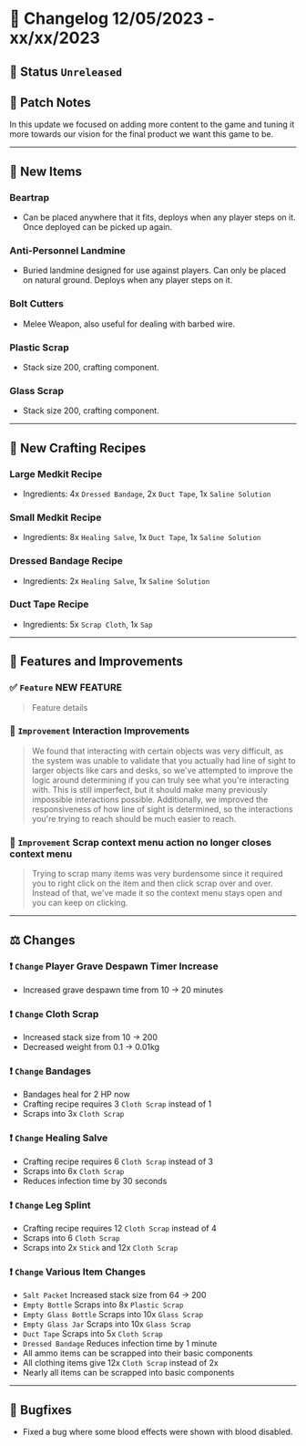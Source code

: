 # :bookmark_tabs:  Changelog 12/05/2023 - xx/xx/2023

## :red_circle: Status `Unreleased`
<!-- ## :green_circle: Status `Released` -->

## :speech_balloon: Patch Notes
In this update we focused on adding more content to the game and tuning it more towards our vision for the final product we want this game to be.

________

## :gun: New Items

### Beartrap
- Can be placed anywhere that it fits, deploys when any player steps on it. Once deployed can be picked up again.

### Anti-Personnel Landmine
- Buried landmine designed for use against players. Can only be placed on natural ground. Deploys when any player steps on it.

### Bolt Cutters
- Melee Weapon, also useful for dealing with barbed wire.

### Plastic Scrap
- Stack size 200, crafting component.

### Glass Scrap
- Stack size 200, crafting component.

________

## :thread: New Crafting Recipes

### Large Medkit Recipe
- Ingredients: 4x `Dressed Bandage`, 2x `Duct Tape`, 1x `Saline Solution`

### Small Medkit Recipe
- Ingredients: 8x `Healing Salve`, 1x `Duct Tape`, 1x `Saline Solution`

### Dressed Bandage Recipe
- Ingredients: 2x `Healing Salve`, 1x `Saline Solution`

### Duct Tape Recipe
- Ingredients: 5x `Scrap Cloth`, 1x `Sap`

________

## :loudspeaker: Features and Improvements

### :white_check_mark: `Feature` NEW FEATURE
> Feature details

### :arrow_up_small: `Improvement` Interaction Improvements
> We found that interacting with certain objects was very difficult, as the system was unable to validate that you actually had line of sight to larger objects like cars and desks, so we've attempted to improve the logic around determining if you can truly see what you're interacting with. This is still imperfect, but it should make many previously impossible interactions possible.
> Additionally, we improved the responsiveness of how line of sight is determined, so the interactions you're trying to reach should be much easier to reach.

### :arrow_up_small: `Improvement` Scrap context menu action no longer closes context menu
> Trying to scrap many items was very burdensome since it required you to right click on the item
> and then click scrap over and over. Instead of that, we've made it so the context menu stays open and you can keep on clicking.

________

## :balance_scale: Changes

### :exclamation: `Change` Player Grave Despawn Timer Increase
- Increased grave despawn time from 10 -> 20 minutes

### :exclamation: `Change` Cloth Scrap
- Increased stack size from 10 -> 200
- Decreased weight from 0.1 -> 0.01kg

### :exclamation: `Change` Bandages
- Bandages heal for 2 HP now
- Crafting recipe requires 3 `Cloth Scrap` instead of 1
- Scraps into 3x `Cloth Scrap`

### :exclamation: `Change` Healing Salve
- Crafting recipe requires 6 `Cloth Scrap` instead of 3
- Scraps into 6x `Cloth Scrap`
- Reduces infection time by 30 seconds

### :exclamation: `Change` Leg Splint
- Crafting recipe requires 12 `Cloth Scrap` instead of 4
- Scraps into 6 `Cloth Scrap`
- Scraps into 2x `Stick` and 12x `Cloth Scrap`

### :exclamation: `Change` Various Item Changes
- `Salt Packet` Increased stack size from 64 -> 200
- `Empty Bottle` Scraps into 8x `Plastic Scrap`
- `Empty Glass Bottle` Scraps into 10x `Glass Scrap`
- `Empty Glass Jar` Scraps into 10x `Glass Scrap`
- `Duct Tape` Scraps into 5x `Cloth Scrap`
- `Dressed Bandage` Reduces infection time by 1 minute
- All ammo items can be scrapped into their basic components
- All clothing items give 12x `Cloth Scrap` instead of 2x
- Nearly all items can be scrapped into basic components

________

## :bug: Bugfixes
- Fixed a bug where some blood effects were shown with blood disabled.

